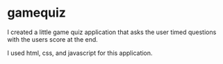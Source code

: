 # gamequiz

I created a little game quiz application that asks the user timed questions with the users score at the end.

I used html, css, and javascript for this application. 

